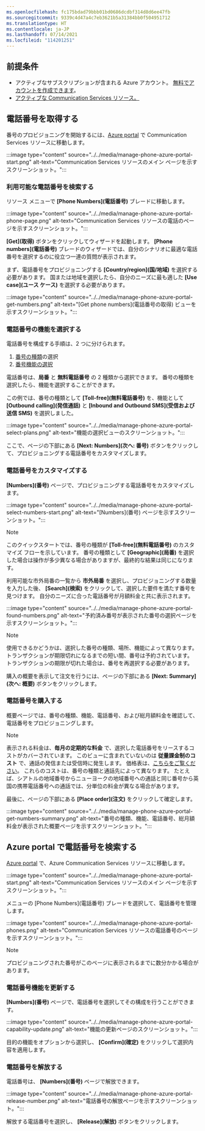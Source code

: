 ```yaml
---
ms.openlocfilehash: fc175bdad79bbb01bd0686dcdbf314d8d6ee47fb
ms.sourcegitcommit: 9339c4d47a4c7eb3621b5a31384bb0f504951712
ms.translationtype: HT
ms.contentlocale: ja-JP
ms.lasthandoff: 07/14/2021
ms.locfileid: "114201251"
---
```


## <a name="prerequisites"></a>前提条件

- アクティブなサブスクリプションが含まれる Azure アカウント。 [無料でアカウントを作成できます](https://azure.microsoft.com/free/?WT.mc_id=A261C142F)。
- [アクティブな Communication Services リソース。](../../create-communication-resource.md)

## <a name="get-a-phone-number"></a>電話番号を取得する

番号のプロビジョニングを開始するには、[Azure portal](https://portal.azure.com) で Communication Services リソースに移動します。

:::image type="content" source="../../media/manage-phone-azure-portal-start.png" alt-text="Communication Services リソースのメイン ページを示すスクリーンショット。":::

### <a name="search-for-available-phone-numbers"></a>利用可能な電話番号を検索する

リソース メニューで **[Phone Numbers]\(電話番号\)** ブレードに移動します。

:::image type="content" source="../../media/manage-phone-azure-portal-phone-page.png" alt-text="Communication Services リソースの電話のページを示すスクリーンショット。":::

**[Get]\(取得\)** ボタンをクリックしてウィザードを起動します。 **[Phone numbers]\(電話番号\)** ブレードのウィザードでは、自分のシナリオに最適な電話番号を選択するのに役立つ一連の質問が表示されます。 

まず、電話番号をプロビジョニングする **[Country/region]\(国/地域\)** を選択する必要があります。 国または地域を選択したら、自分のニーズに最も適した **[Use case]\(ユース ケース\)** を選択する必要があります。 

:::image type="content" source="../../media/manage-phone-azure-portal-get-numbers.png" alt-text="[Get phone numbers]\(電話番号の取得\) ビューを示すスクリーンショット。":::

### <a name="select-your-phone-number-features"></a>電話番号の機能を選択する

電話番号を構成する手順は、2 つに分けられます。 

1. [番号の種類](../../../concepts/telephony-sms/plan-solution.md#phone-number-types-in-azure-communication-services)の選択
2. [番号機能の選択](../../../concepts/telephony-sms/plan-solution.md#phone-number-capabilities-in-azure-communication-services)

電話番号は、**局番** と **無料電話番号** の 2 種類から選択できます。 番号の種類を選択したら、機能を選択することができます。

この例では、番号の種類として **[Toll-free]\(無料電話番号\)** を、機能として **[Outbound calling]\(発信通話\)** と **[Inbound and Outbound SMS]\(受信および送信 SMS\)** を選択しました。

:::image type="content" source="../../media/manage-phone-azure-portal-select-plans.png" alt-text="機能の選択ビューのスクリーンショット。":::

ここで、ページの下部にある **[Next: Numbers]\(次へ: 番号\)** ボタンをクリックして、プロビジョニングする電話番号をカスタマイズします。

### <a name="customizing-phone-numbers"></a>電話番号をカスタマイズする

**[Numbers]\(番号\)** ページで、プロビジョニングする電話番号をカスタマイズします。

:::image type="content" source="../../media/manage-phone-azure-portal-select-numbers-start.png" alt-text="[Numbers]\(番号\) ページを示すスクリーンショット。":::

> [!NOTE]
> このクイックスタートでは、番号の種類が **[Toll-free]\(無料電話番号\)** のカスタマイズ フローを示しています。 番号の種類として **[Geographic]\(局番\)** を選択した場合は操作が多少異なる場合がありますが、最終的な結果は同じになります。

利用可能な市外局番の一覧から **市外局番** を選択し、プロビジョニングする数量を入力した後、 **[Search]\(検索\)** をクリックして、選択した要件を満たす番号を見つけます。 自分のニーズに合った電話番号が月額料金と共に表示されます。

:::image type="content" source="../../media/manage-phone-azure-portal-found-numbers.png" alt-text="予約済み番号が表示された番号の選択ページを示すスクリーンショット。":::

> [!NOTE]
> 使用できるかどうかは、選択した番号の種類、場所、機能によって異なります。
> トランザクションが期限切れになるまでの短い間、番号は予約されています。 トランザクションの期限が切れた場合は、番号を再選択する必要があります。

購入の概要を表示して注文を行うには、ページの下部にある **[Next: Summary]\(次へ: 概要\)** ボタンをクリックします。

### <a name="purchase-phone-numbers"></a>電話番号を購入する

概要ページでは、番号の種類、機能、電話番号、および総月額料金を確認して、電話番号をプロビジョニングします。

> [!NOTE]
> 表示される料金は、**毎月の定期的な料金** で、選択した電話番号をリースするコストがカバーされています。 このビューに含まれていないのは **従量課金制のコスト** で、通話の発信または受信時に発生します。 価格表は、[こちらをご覧ください](../../../concepts/pricing.md)。 これらのコストは、番号の種類と通話先によって異なります。 たとえば、シアトルの地域番号からニューヨークの地域番号への通話と同じ番号から英国の携帯電話番号への通話では、分単位の料金が異なる場合があります。

最後に、ページの下部にある **[Place order]\(注文\)** をクリックして確定します。

:::image type="content" source="../../media/manage-phone-azure-portal-get-numbers-summary.png" alt-text="番号の種類、機能、電話番号、総月額料金が表示された概要ページを示すスクリーンショット。":::

## <a name="find-your-phone-numbers-on-the-azure-portal"></a>Azure portal で電話番号を検索する

[Azure portal](https://portal.azure.com) で、Azure Communication Services リソースに移動します。

:::image type="content" source="../../media/manage-phone-azure-portal-start.png" alt-text="Communication Services リソースのメイン ページを示すスクリーンショット。":::

メニューの [Phone Numbers]\(電話番号\) ブレードを選択して、電話番号を管理します。

:::image type="content" source="../../media/manage-phone-azure-portal-phones.png" alt-text="Communication Services リソースの電話番号のページを示すスクリーンショット。":::

> [!NOTE]
> プロビジョニングされた番号がこのページに表示されるまでに数分かかる場合があります。


### <a name="update-phone-number-capabilities"></a>電話番号機能を更新する

**[Numbers]\(番号\)** ページで、電話番号を選択してその構成を行うことができます。

:::image type="content" source="../../media/manage-phone-azure-portal-capability-update.png" alt-text="機能の更新ページのスクリーンショット。":::

目的の機能をオプションから選択し、 **[Confirm]\(確定\)** をクリックして選択内容を適用します。

### <a name="release-phone-number"></a>電話番号を解放する

電話番号は、 **[Numbers]\(番号\)** ページで解放できます。

:::image type="content" source="../../media/manage-phone-azure-portal-release-number.png" alt-text="電話番号の解放ページを示すスクリーンショット。":::

解放する電話番号を選択し、 **[Release]\(解放\)** ボタンをクリックします。